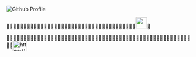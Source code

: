 ![Github Profile](https://user-images.githubusercontent.com/55754148/112738048-d4a52a00-8fa2-11eb-8234-b1787b63e910.png)

<span>᲼᲼᲼᲼᲼᲼᲼᲼᲼᲼᲼᲼᲼᲼᲼᲼᲼᲼᲼᲼᲼᲼᲼᲼᲼᲼᲼᲼᲼᲼᲼᲼᲼᲼᲼᲼᲼᲼</span><img src = "https://media.discordapp.net/attachments/465451394032336896/825710761376612372/program.png?width=1440&height=126" height="30">᲼

<span>᲼᲼᲼᲼᲼᲼᲼᲼᲼᲼᲼᲼᲼᲼᲼᲼᲼᲼᲼᲼᲼᲼᲼᲼᲼᲼᲼᲼᲼᲼᲼᲼᲼᲼᲼᲼᲼᲼᲼᲼᲼᲼᲼᲼᲼᲼᲼᲼᲼᲼᲼᲼᲼᲼᲼᲼</span><a href="https://discordapp.com/users/438962480060956675" target="blank"><img align="center" src="https://cdn.jsdelivr.net/npm/simple-icons@3.0.1/icons/discord.svg" alt="https://discordapp.com/users/438962480060956675" height="28" width="38" /></a>
